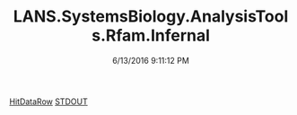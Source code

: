 ﻿---
title: LANS.SystemsBiology.AnalysisTools.Rfam.Infernal
date: 6/13/2016 9:11:12 PM
---

[HitDataRow](T-LANS.SystemsBiology.AnalysisTools.Rfam.Infernal.HitDataRow.html)
[STDOUT](T-LANS.SystemsBiology.AnalysisTools.Rfam.Infernal.STDOUT.html)
